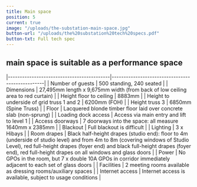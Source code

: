 ```yaml
---
title: Main space
position: 5
current: true
image: "/uploads/the-substation-main-space.jpg"
button-url: "/uploads/the%20substation%20tech%20specs.pdf"
button-txt: Full tech spec
---
```


## main space is suitable as a performance space

|-------------------------------------------|-------------------------------------------------|
| Number of guests | 500 standing, 240 seated |
| Dimensions | 27,495mm length x 9,675mm width (from back of low ceiling area to red curtain) |
| Height floor to ceiling | 8883mm |
| Height to underside of grid truss 1 and 2 | 6200mm (FOH) |
| Height truss 3 | 6850mm (Spine Truss) |
| Floor | Lacquered blonde timber floor laid over concrete slab (non-sprung) |
| Loading dock access | Access via main entry and lift to level 1 |
| Access doorways | 7 doorways into the space: all measure 1640mm x 2385mm |
| Blackout | Full blackout is difficult |
| Lighting | 3 x Hibays |
| Room drapes | Black half-height drapes (studio end): floor to 4m (underside of studio level) and from 4m to 8m (covering windows of Studio Level), red full-height drapes (foyer end) and black full-height drapes (foyer end), red full-height drapes on all windows and glass doors |
| Power | No GPOs in the room, but 7 x double 10A GPOs in corridor immediately adjacent to each set of glass doors |
| Facilities | 2 meeting rooms available as dressing rooms/auxiliary spaces |
| Internet access | Internet access is available, subject to usage conditions |

